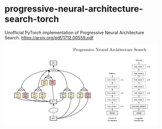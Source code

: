 # progressive-neural-architecture-search-torch
Unofficial PyTorch implementation of Progressive Neural Architecture Search. https://arxiv.org/pdf/1712.00559.pdf

<img src="assets/architecturePNAS.png" alt="architecturePNAS" width="600"/>
